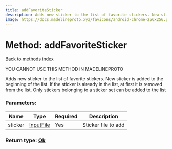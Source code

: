```yaml
---
title: addFavoriteSticker
description: Adds new sticker to the list of favorite stickers. New sticker is added to the beginning of the list. If the sticker is already in the list, at first it is removed from the list. Only stickers belonging to a sticker set can be added to the list
image: https://docs.madelineproto.xyz/favicons/android-chrome-256x256.png
---
```

# Method: addFavoriteSticker  
[Back to methods index](index.md)


YOU CANNOT USE THIS METHOD IN MADELINEPROTO


Adds new sticker to the list of favorite stickers. New sticker is added to the beginning of the list. If the sticker is already in the list, at first it is removed from the list. Only stickers belonging to a sticker set can be added to the list

### Parameters:

| Name     |    Type       | Required | Description |
|----------|---------------|----------|-------------|
|sticker|[InputFile](../types/InputFile.md) | Yes|Sticker file to add|


### Return type: [Ok](../types/Ok.md)

